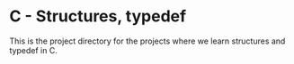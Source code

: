 # C - Structures, typedef

This is the project directory for the projects where we learn structures and typedef in C.
